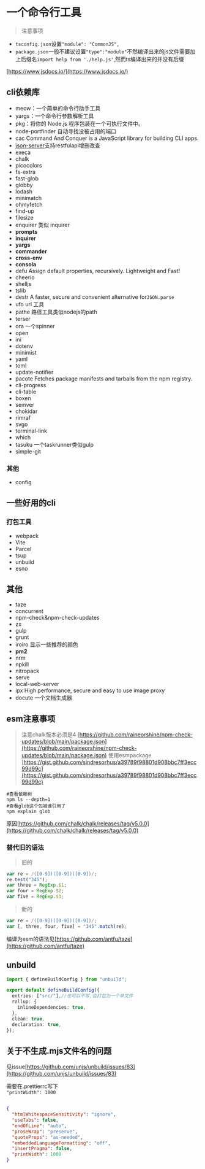 # 一个命令行工具

> 注意事项

- `tsconfig.json`设置`"module": "CommonJS",`
- `package.json`一般不建议设置`"type":"module"`不然编译出来的js文件需要加上后缀名`import help from './help.js'`,然而ts编译出来的并没有后缀

 [https://www.jsdocs.io/](https://www.jsdocs.io/)

## cli依赖库

- meow：一个简单的命令行助手工具
- yargs：一个命令行参数解析工具
- pkg：将你的 Node.js 程序包装在一个可执行文件中。
- node-portfinder 自动寻找没被占用的端口
- cac Command And Conquer is a JavaScript library for building CLI apps.
- [json-server](https://github.com/typicode/json-server)支持restfulapi增删改查
- execa
- chalk
- picocolors
- fs-extra
- fast-glob
- globby
- lodash
- minimatch
- ohmyfetch
- find-up
- filesize
- enquirer 类似 inquirer
- **prompts**
- **inquirer**
- **yargs**
- **commander**
- **cross-env**
- **consola**
- defu Assign default properties, recursively. Lightweight and Fast!
- cheerio
- shelljs
- tslib
- destr  A faster, secure and convenient alternative for`JSON.parse`
- ufo url 工具
- pathe 路径工具类似nodejs的path
- terser
- ora  一个spinner
- open
- ini
- dotenv
- minimist
- yaml
- toml
- update-notifier
- pacote Fetches package manifests and tarballs from the npm registry.
- cli-progress
- cli-table
- boxen
- semver
- chokidar
- rimraf
- svgo
- terminal-link
- which
- tasuku 一个taskrunner类似gulp
- simple-git

### 其他

- config

## 一些好用的cli

### 打包工具

- webpack
- Vite
- Parcel
- tsup
- unbuild
- esno

## 其他

- taze
- concurrent
- npm-check&npm-check-updates
- zx
- gulp
- grunt
- iroiro 显示一些推荐的颜色
- **pm2**
- nrm
- npkill
- nitropack
- serve
- local-web-server
- ipx High performance, secure and easy to use image proxy
- docute 一个文档生成器

## esm注意事项

> 注意chalk版本必须是4
[https://github.com/raineorshine/npm-check-updates/blob/main/package.json](https://github.com/raineorshine/npm-check-updates/blob/main/package.json)
使用esmpackage [https://gist.github.com/sindresorhus/a39789f98801d908bbc7ff3ecc99d99c](https://gist.github.com/sindresorhus/a39789f98801d908bbc7ff3ecc99d99c)

```shell
#查看依赖树
npm ls --depth=1
#查看glob这个包被谁引用了
npm explain glob

```

原因[https://github.com/chalk/chalk/releases/tag/v5.0.0](https://github.com/chalk/chalk/releases/tag/v5.0.0)

### 替代旧的语法

> 旧的

```js
var re = /([0-9])([0-9])([0-9])/;
re.test("345");
var three = RegExp.$1;
var four = RegExp.$2;
var five = RegExp.$3;
```

> 新的

```js
var re = /([0-9])([0-9])([0-9])/;
var [, three, four, five] = "345".match(re);
```

编译为esm的语法见[https://github.com/antfu/taze](https://github.com/antfu/taze)

## unbuild

```ts
import { defineBuildConfig } from "unbuild";

export default defineBuildConfig({
  entries: ["src/"],//也可以不写,会打包为一个单文件
  rollup: {
    inlineDependencies: true,
  },
  clean: true,
  declaration: true,
});

```

## 关于不生成.mjs文件名的问题

见issue[https://github.com/unjs/unbuild/issues/83](https://github.com/unjs/unbuild/issues/83)  

需要在.prettierrc写下  
`"printWidth": 1000`

```json

{
  "htmlWhitespaceSensitivity": "ignore",
  "useTabs": false,
  "endOfLine": "auto",
  "proseWrap": "preserve",
  "quoteProps": "as-needed",
  "embeddedLanguageFormatting": "off",
  "insertPragma": false,
  "printWidth": 1000
}

```
